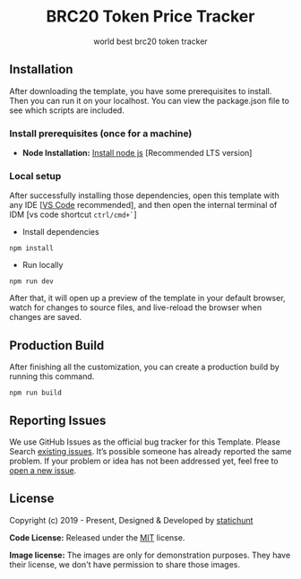 <h1 align=center>BRC20 Token Price Tracker</h1>
<p align=center>world best brc20 token tracker</p>
<h2 align="center"> 
</h2>


<!-- installation -->
## Installation

After downloading the template, you have some prerequisites to install. Then you can run it on your localhost. You can view the package.json file to see which scripts are included.

### Install prerequisites (once for a machine)

- **Node Installation:** [Install node js](https://nodejs.org/en/download/) [Recommended LTS version]

### Local setup

After successfully installing those dependencies, open this template with any IDE [[VS Code](https://code.visualstudio.com/) recommended], and then open the internal terminal of IDM [vs code shortcut <code>ctrl/cmd+\`</code>]

- Install dependencies

```
npm install
```

- Run locally

```
npm run dev
```

After that, it will open up a preview of the template in your default browser, watch for changes to source files, and live-reload the browser when changes are saved.

## Production Build

After finishing all the customization, you can create a production build by running this command.

```
npm run build
```

<!-- reporting issue -->
## Reporting Issues

We use GitHub Issues as the official bug tracker for this Template. Please Search [existing issues](https://github.com/statichunt/geeky-nextjs/issues). It’s possible someone has already reported the same problem.
If your problem or idea has not been addressed yet, feel free to [open a new issue](https://github.com/statichunt/geeky-nextjs/issues).

<!-- licence -->
## License

Copyright (c) 2019 - Present, Designed & Developed by [statichunt](https://statichunt.com)

**Code License:** Released under the [MIT](https://github.com/statichunt/geeky-nextjs/blob/main/LICENSE) license.

**Image license:** The images are only for demonstration purposes. They have their license, we don't have permission to share those images.
